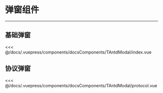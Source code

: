 # 弹窗组件

---

## 基础弹窗

<common-code-format>
  <docsComponents-TAntdModal-index slot="source"></docsComponents-TAntdModal-index>
  <<< @/docs/.vuepress/components/docsComponents/TAntdModal/index.vue
</common-code-format>

## 协议弹窗

<common-code-format>
  <docsComponents-TAntdModal-protocol slot="source"></docsComponents-TAntdModal-protocol>
  <<< @/docs/.vuepress/components/docsComponents/TAntdModal/protocol.vue
</common-code-format>
